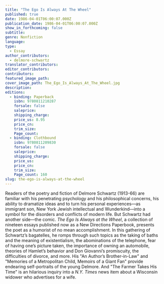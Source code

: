 ```yaml
---
title: "The Ego Is Always At The Wheel"
published: true
date: 1986-04-01T06:00:07.000Z
publication_date: 1986-04-01T06:00:07.000Z
show_in_forthcoming: false
subtitle:
genre: Nonfiction
language:
type:
  - Essay
author_contributors:
  - delmore-schwartz
translator_contributors:
editor_contributors:
contributors:
featured_image_path:
cover_image_path: The_Ego_Is_Always_At_The_Wheel.jpg
description:
editions:
  - binding: Paperback
    isbn: 9780811210287
    forsale: false
    saleprice:
    shipping_charge:
    price_us: 8.95
    price_cn:
    trim_size:
    Page_count:
  - binding: Clothbound
    isbn: 9780811209830
    forsale: false
    saleprice:
    shipping_charge:
    price_us:
    price_cn:
    trim_size:
    Page_count: 160
slug: the-ego-is-always-at-the-wheel
---
```


Readers of the poetry and fiction of Delmore Schwartz (1913-66) are familiar with his penetrating psychology and his philosophical concerns, his ability to dramatize ideas and to turn his personal experiences––as immigrant son, New York Jewish intellectual and Wunderkind––into a symbol for the disorders and conflicts of modern life. But Schwartz had another side––the comic. _The Ego Is Always at the Wheel_, a collection of nineteen essays published now as a New Directions Paperbook, presents the poet as a humorist of no mean accomplishment. In this gathering of Schwartz’s bagatelles, he romps through such topics as the taking of baths and the meaning of existentialism, the abominations of the telephone, fear of having one’s picture taken, the importance of owning an automobile, theories of Hamlet’s behavior and Don Giovanni’s promiscuity, the difficulties of divorce, and more. His "An Author’s Brother-in-Law" and "Memories of a Metropolitan Child, Memoirs of a Giant Fan" provide endearing self-portraits of the young Delmore. And "The Farmer Takes His Time" is an hilarious inquiry into a _N.Y. Times_ news item about a Wisconsin widower who advertises for a wife.

